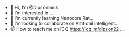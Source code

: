 - 👋 Hi, I’m @Dipsonmick
- 👀 I’m interested in ...
- 🌱 I’m currently learning Nanocore Rat...
- 💞️ I’m looking to collaborate on Artificail intelligent...
- 📫 How to reach me on ICQ https://icq.im/dipson22 ...

<!---
Dipsonmick/Dipsonmick is a ✨ special ✨ repository because its `README.md` (this file) appears on your GitHub profile.
You can click the Preview link to take a look at your changes.
--->
